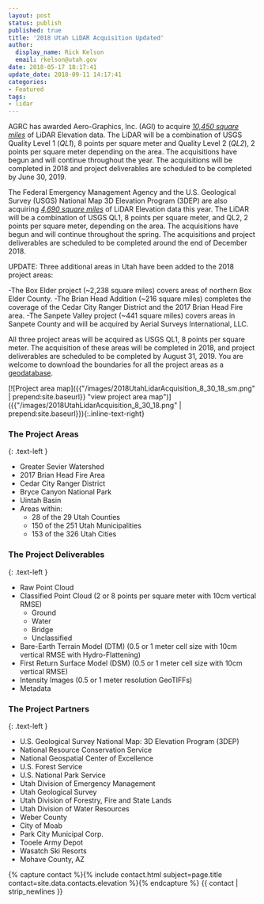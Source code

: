 ```yaml
---
layout: post
status: publish
published: true
title: '2018 Utah LiDAR Acquisition Updated'
author:
  display_name: Rick Kelson
  email: rkelson@utah.gov
date: 2018-05-17 18:17:41
update_date: 2018-09-11 14:17:41
categories:
- Featured
tags:
- lidar
---
```


AGRC has awarded Aero-Graphics, Inc. (AGI) to acquire [*10,450 square miles*](https://arcg.is/H5CzO "view project areas in ArcGIS Online") of LiDAR Elevation data. The LiDAR will be a combination of USGS Quality Level 1 (_QL1_), 8 points per square meter and Quality Level 2 (_QL2_), 2 points per square meter depending on the area. The acquisitions have begun and will continue throughout the year. The acquisitions will be completed in 2018 and project deliverables are scheduled to be completed by June 30, 2019.

The Federal Emergency Management Agency and the U.S. Geological Survey (USGS) National Map 3D Elevation Program (3DEP) are also acquiring [*4,690 square miles*](https://arcg.is/H5CzO "view project areas in ArcGIS Online") of LiDAR Elevation data this year. The LiDAR will be a combination of USGS QL1, 8 points per square meter, and QL2, 2 points per square meter, depending on the area. The acquisitions have begun and will continue throughout the spring. The acquisitions and project deliverables are scheduled to be completed around the end of December 2018.

UPDATE:
Three additional areas in Utah have been added to the 2018 project areas: 

-The Box Elder project (~2,238 square miles) covers areas of northern Box Elder County. 
-The Brian Head Addition (~216 square miles) completes the coverage of the Cedar City Ranger District and the 2017 Brian Head Fire area.
-The Sanpete Valley project (~441 square miles) covers areas in Sanpete County and will be acquired by Aerial Surveys International, LLC. 

All three project areas will be acquired as USGS QL1, 8 points per square meter. The acquisition of these areas will be completed in 2018, and project deliverables are scheduled to be completed by August 31, 2019. You are welcome to download the boundaries for all the project areas as a [geodatabase](https://drive.google.com/a/utah.gov/uc?id=1BkO7aWhFARM-U--KGi4Wn3diNIx7kban&export=download).

[![Project area map]({{"/images/2018UtahLidarAcquisition_8_30_18_sm.png" | prepend:site.baseurl}} "view project area map")]({{"/images/2018UtahLidarAcquisition_8_30_18.png" | prepend:site.baseurl}}){:.inline-text-right}

### The Project Areas
{: .text-left }

- Greater Sevier Watershed
- 2017 Brian Head Fire Area
- Cedar City Ranger District
- Bryce Canyon National Park
- Uintah Basin
- Areas within:
  - 28 of the 29 Utah Counties
  - 150 of the 251 Utah Municipalities
  - 153 of the 326 Utah Cities

### The Project Deliverables
{: .text-left }

- Raw Point Cloud
- Classified Point Cloud (2 or 8 points per square meter with 10cm vertical RMSE)
  - Ground
  - Water
  - Bridge
  - Unclassified
- Bare-Earth Terrain Model (DTM) (0.5 or 1 meter cell size with 10cm vertical RMSE with Hydro-Flattening)
- First Return Surface Model (DSM) (0.5 or 1 meter cell size with 10cm vertical RMSE)
- Intensity Images (0.5 or 1 meter resolution GeoTIFFs)
- Metadata

### The Project Partners
{: .text-left }

- U.S. Geological Survey National Map: 3D Elevation Program (3DEP)
- National Resource Conservation Service
- National Geospatial Center of Excellence
- U.S. Forest Service
- U.S. National Park Service
- Utah Division of Emergency Management
- Utah Geological Survey
- Utah Division of Forestry, Fire and State Lands
- Utah Division of Water Resources
- Weber County
- City of Moab
- Park City Municipal Corp.
- Tooele Army Depot
- Wasatch Ski Resorts
- Mohave County, AZ


{% capture contact %}{% include contact.html subject=page.title contact=site.data.contacts.elevation %}{% endcapture %}
{{ contact | strip_newlines }}
